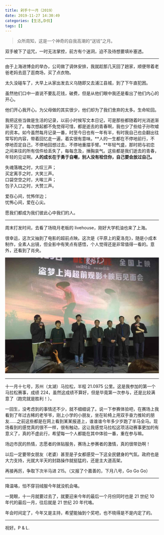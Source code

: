 ```yaml
---
title: 剁手十一月（2019）
date: 2019-11-27 14:30:49
categories: [生活,杂侃]
tags: []
---
```


> 众所周知，这是一个神奇的自我高潮的“送钱”之月。

双手被下了诅咒，一时无法掌控，前方有个迷洞，迫不及待想要填补塞透。

---

由于上海进博会的举办，公司做了调休安排，我就趁那几天回了趟家，顺便带着老爸老妈去逛了逛商场，买了点衣物。

太久没碰车了，大早上从家出发去义乌随即又去浦江县城，到了下午直犯困。

虽然他们口中一直说不要乱花钱，破费，但是从他们眼中我还是看出了他们内心的开心。

他们开心我开心。为父母做的其实很少，他们却为了我们舍弃的太多。生命轮回。

我把这些当做是生活的记录，以前小时候写文本日记，可是那些都随着时光消逝渐渐不见了。每次想起都不免觉得可惜，都是逝去的青春啊，我也少了些给子孙吹嘘的资本。如今虽然每月记录一番，时至今日也有一年有半，有时我自己也会翻出往常写的内容，带着回忆走一遍，着实很有意味。**人的一生都在不停地前行，不停地否定自己，不停地回想过去，不停地重摆手臂。**年轻气盛，那时把与初恋之间来往的所有信件给丢失了，每每念及，捶胸哀气。这些都是我们逝去的青春，年轻的见证啊。**人的成长在于勇于自嘲，别人没有栓住你，自己要会放过自己。**

失魂落魄之时，大叹三声；</br>
买定离手之时，大笑三声。</br>
口袋空空之时，大唉三声；</br>
包子入口之时，大赞三声。

爱存心间，忧怖伴边；</br>
忧怖心间，爱在心尖。

愿我们都成为我们彼此心中我们的人。

---

周末打发时间，去看了场晓月老板的 livehouse，刚好大学机油也来了上海。

很幸运，这次又抽到了电影的超前点映。这次是《平原上的夏洛克》，随是小成本制作，全素人出镜，但全影中有笑点有感悟，个人觉得还是非常值得一看的。意外，还看到了肖央。

![平原上的夏洛克 超前点映](https://raw.githubusercontent.com/Folgerjun/materials/master/blog/img/pysdxlk.jpg)

---

十一月十七号，苏州（太湖）马拉松，半程 21.0975 公里。这是我参加的第一个马拉松赛事，成绩 224，虽然这成绩不算好，但是毕竟第一次参与，还是比较满意了（跑完就是胜利！）。

一回生，没考虑到的事情还不少，就不细细说了。说一下参赛体验吧，在赛场上我看到了年过古稀的老爷爷，刚上小学的小朋友，坐在轮椅上用双手奋力推轮的朋友……之前这些都是在网上看到某某报道上，谁谁谁今年多少岁跑了半马全马。现场看到的感觉真的很不一样，很有触动，这让我感觉马拉松这项活动赛事更加的有意义了，真的不虚此行，希望每一个人都能在其中体验一番，重在参与嘛。

场边市民的热情，志愿者的体贴服务，赛场上参赛者的激情，真的很带劲啊！

以后一定要带女朋友（老婆）甚至是子女都感受一下这全民健身的气氛。政府也是大力支持，光就大半天的封路操作就挺猛的，还是主大道高架。

再接再厉，争取下次半马进 215。（又报了个嘉善的，下月八号，Go Go Go）

---

降温咯，怕不穿羽绒服今年就没机会咯。

一晃眼，十一月就要过去了，就要迎来今年的最后一个月份同时也是 21 世纪 10 年代的最后一月，往后就是 21 世纪 20 年代咯。

年会时间定了，今年又是主持，希望能抽到个奖吧，也不晓得是不是内定了的。

---

祝好。P & L.